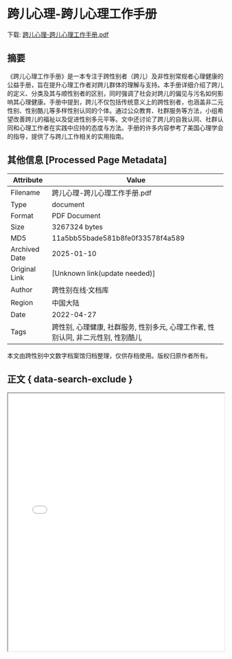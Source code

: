 # 跨儿心理-跨儿心理工作手册

<!-- tcd_download_link -->
下载: <a href="../跨儿心理-跨儿心理工作手册.pdf" download>跨儿心理-跨儿心理工作手册.pdf</a>
<!-- tcd_download_link_end -->

## 摘要

<!-- tcd_abstract -->
《跨儿心理工作手册》是一本专注于跨性别者（跨儿）及非性别常规者心理健康的公益手册，旨在提升心理工作者对跨儿群体的理解与支持。本手册详细介绍了跨儿的定义、分类及其与顺性别者的区别，同时强调了社会对跨儿的偏见与污名如何影响其心理健康。手册中提到，跨儿不仅包括传统意义上的跨性别者，也涵盖非二元性别、性别酷儿等多样性别认同的个体。通过公众教育、社群服务等方法，小组希望改善跨儿的福祉以及促进性别多元平等。文中还讨论了跨儿的自我认同、社群认同和心理工作者在实践中应持的态度与方法。手册的许多内容参考了美国心理学会的指导，提供了与跨儿工作相关的实用指南。

<!-- tcd_abstract_end -->

## 其他信息 [Processed Page Metadata]

| Attribute       | Value                                  |
|-----------------|----------------------------------------|
| Filename        | 跨儿心理-跨儿心理工作手册.pdf                             |
| Type            | document                                 |
| Format          | PDF Document                               |
| Size            | 3267324 bytes                           |
| MD5             | 11a5bb55bade581b8fe0f33578f4a589                                  |
| Archived Date   | 2025-01-10                             |
| Original Link   | [Unknown link(update needed)]                         |
| Author          | 跨性别在线·文档库                               |
| Region          | 中国大陆                               |
| Date            | 2022-04-27                                 |
| Tags            | 跨性别, 心理健康, 社群服务, 性别多元, 心理工作者, 性别认同, 非二元性别, 性别酷儿                                 |

本文由跨性别中文数字档案馆归档整理，仅供存档使用。版权归原作者所有。


## 正文 { data-search-exclude }

<!-- tcd_main_text -->
<iframe src="../跨儿心理-跨儿心理工作手册.pdf" width="100%" height="600px">
    <p>无法显示PDF，请下载查看。</p>
</iframe>
<!-- tcd_main_text_end -->

